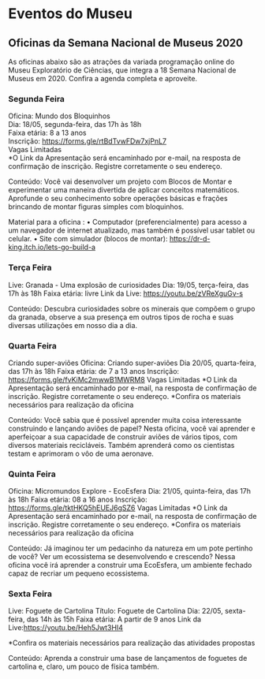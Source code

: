 # Eventos do Museu

## Oficinas da Semana Nacional de Museus 2020
As oficinas abaixo são as atrações da variada programação online do Museu Exploratório de Ciências, que integra a 18 Semana Nacional de Museus em 2020. Confira a agenda completa e aproveite.

### Segunda Feira

Oficina: Mundo dos Bloquinhos<br /> 
Dia: 18/05, segunda-feira, das 17h às 18h<br /> 
Faixa etária: 8 a 13 anos<br /> 
Inscrição: https://forms.gle/rtBdTvwFDw7xjPnL7 <br /> 
Vagas Limitadas<br /> 
*O Link da Apresentação será encaminhado por e-mail, na resposta de confirmação de inscrição. Registre corretamente o seu endereço.

Conteúdo:
Você vai desenvolver um projeto com Blocos de Montar e experimentar uma maneira divertida de aplicar conceitos matemáticos.
Aprofunde o seu conhecimento sobre operações básicas e frações brincando de montar figuras simples com bloquinhos.


Material para a oficina :
• Computador (preferencialmente) para acesso a um navegador de internet atualizado, mas também é possível usar tablet ou celular.
• Site com simulador (blocos de montar): https://dr-d-king.itch.io/lets-go-build-a



### Terça Feira

Live: Granada - Uma explosão de curiosidades
Dia: 19/05, terça-feira, das 17h às 18h
Faixa etária: livre
Link da Live: https://youtu.be/zVReXguGv-s


Conteúdo:
Descubra curiosidades sobre os minerais que compõem o grupo da granada, observe a sua presença em outros tipos de rocha e suas diversas utilizações em nosso dia a dia.


### Quarta Feira

Criando super-aviões
Oficina: Criando super-aviões
Dia 20/05, quarta-feira, das 17h às 18h
Faixa etária: de 7 a 13 anos
Inscrição: https://forms.gle/fvKiMc2mwwB1MWRM8
Vagas Limitadas
*O Link da Apresentação será encaminhado por e-mail, na resposta de confirmação de inscrição. Registre corretamente o seu endereço.
*Confira os materiais necessários para realização da oficina

Conteúdo:
Você sabia que é possível aprender muita coisa interessante construindo e lançando aviões de papel?
Nesta oficina, você vai aprender e aperfeiçoar a sua capacidade de construir aviões de vários tipos, com diversos materiais recicláveis. Também aprenderá como os cientistas testam e aprimoram o vôo de uma aeronave.


### Quinta Feira

Oficina: Micromundos Explore - EcoEsfera
Dia: 21/05, quinta-feira, das 17h às 18h
Faixa etária: 08 a 16 anos
Inscrição: https://forms.gle/tktHKQ5hEUEJ6gSZ6
Vagas Limitadas
*O Link da Apresentação será encaminhado por e-mail, na resposta de confirmação de inscrição. Registre corretamente o seu endereço.
*Confira os materiais necessários para realização da oficina

Conteúdo:
Já imaginou ter um pedacinho da natureza em um pote pertinho de você? Ver um ecossistema se desenvolvendo e crescendo? Nessa oficina você irá aprender a construir uma EcoEsfera, um ambiente fechado capaz de recriar um pequeno ecossistema.


### Sexta Feira

Live: Foguete de Cartolina
Título: Foguete de Cartolina
Dia: 22/05, sexta-feira, das 14h às 15h
Faixa etária: A partir de 9 anos
Link da Live:https://youtu.be/Heh5Jwt3HI4

*Confira os materiais necessários para realização das atividades propostas

Conteúdo:
Aprenda a construir uma base de lançamentos de foguetes de cartolina e, claro, um pouco de física também.











